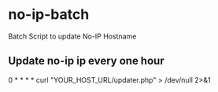 # no-ip-batch
Batch Script to update No-IP Hostname

## Update no-ip ip every one hour
0 * * * *  curl "YOUR_HOST_URL/updater.php" > /dev/null 2>&1
